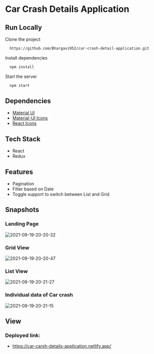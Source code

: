 # Car Crash Details Application


## Run Locally

Clone the project

```bash
  https://github.com/Bhargavi952/car-crash-detail-application.git
```

Install dependencies

```bash
  npm install
```

Start the server

```bash
  npm start
```
  
## Dependencies

 - [Material UI](https://material-ui.com/getting-started/installation/)
 - [Material-UI Icons](https://material-ui.com/components/icons/#icons)
 - [React Icons](https://react-icons.github.io/react-icons/)
 
  
## Tech Stack

- React
-  Redux 

  
## Features

- Pagination
- Filter based on Date
- Toggle support to switch between List and Grid



## Snapshots
### Landing Page

![2021-09-19-20-20-32](https://user-images.githubusercontent.com/77036158/133932235-6fabc1dc-8229-48f5-8f78-e77679ab3a3b.png)

### Grid View

![2021-09-19-20-20-47](https://user-images.githubusercontent.com/77036158/133932236-e2499f8a-2be6-44de-8911-dda53e080556.png)

### List View

![2021-09-19-20-21-27](https://user-images.githubusercontent.com/77036158/133932233-3a21dd1f-22ea-4f5f-bcc5-26c7a5a7779b.png)

### Individual data of Car crash

![2021-09-19-20-21-15](https://user-images.githubusercontent.com/77036158/133932238-7d2819f7-569b-4d88-a096-ed5cfd8fd3d0.png)


## View
### Deployed link:
- https://car-carsh-details-application.netlify.app/




